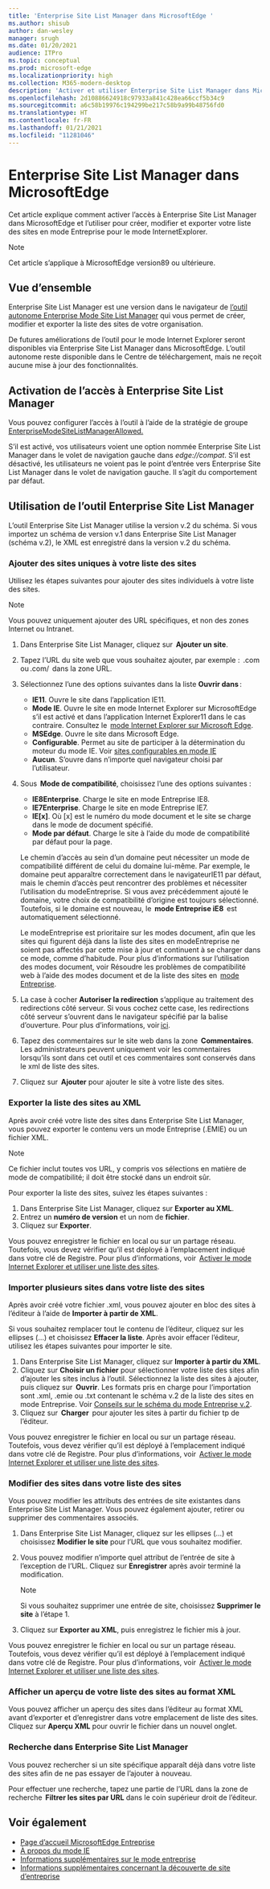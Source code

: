 ```yaml
---
title: 'Enterprise Site List Manager dans MicrosoftEdge '
ms.author: shisub
author: dan-wesley
manager: srugh
ms.date: 01/20/2021
audience: ITPro
ms.topic: conceptual
ms.prod: microsoft-edge
ms.localizationpriority: high
ms.collection: M365-modern-desktop
description: 'Activer et utiliser Enterprise Site List Manager dans MicrosoftEdge '
ms.openlocfilehash: 2d10886624918c97933a841c428ea66ccf5b34c9
ms.sourcegitcommit: a6c58b19976c194299be217c58b9a99b48756fd0
ms.translationtype: HT
ms.contentlocale: fr-FR
ms.lasthandoff: 01/21/2021
ms.locfileid: "11281046"
---
```

# Enterprise Site List Manager dans MicrosoftEdge

Cet article explique comment activer l’accès à Enterprise Site List Manager dans MicrosoftEdge et l’utiliser pour créer, modifier et exporter votre liste des sites en mode Entreprise pour le mode InternetExplorer.

> [!NOTE]
> Cet article s’applique à MicrosoftEdge version89 ou ultérieure.

## Vue d’ensemble

Enterprise Site List Manager est une version dans le navigateur de [l’outil autonome Enterprise Mode Site List Manager](https://www.microsoft.com/download/details.aspx?id=49974) qui vous permet de créer, modifier et exporter la liste des sites de votre organisation.

De futures améliorations de l’outil pour le mode Internet Explorer seront disponibles via Enterprise Site List Manager dans MicrosoftEdge. L’outil autonome reste disponible dans le Centre de téléchargement, mais ne reçoit aucune mise à jour des fonctionnalités.

## Activation de l’accès à Enterprise Site List Manager

Vous pouvez configurer l’accès à l’outil à l’aide de la stratégie de groupe [EnterpriseModeSiteListManagerAllowed.](https://docs.microsoft.com/DeployEdge/microsoft-edge-policies#enterprisemodesitelistmanagerallowed)

S’il est activé, vos utilisateurs voient une option nommée Enterprise Site List Manager dans le volet de navigation gauche dans *edge://compat*. S’il est désactivé, les utilisateurs ne voient pas le point d’entrée vers Enterprise Site List Manager dans le volet de navigation gauche. Il s’agit du comportement par défaut.

## Utilisation de l’outil Enterprise Site List Manager

L’outil Enterprise Site List Manager utilise la version v.2 du schéma. Si vous importez un schéma de version v.1 dans Enterprise Site List Manager (schéma v.2), le XML est enregistré dans la version v.2 du schéma.

### Ajouter des sites uniques à votre liste des sites  

Utilisez les étapes suivantes pour ajouter des sites individuels à votre liste des sites.

> [!NOTE]
> Vous pouvez uniquement ajouter des URL spécifiques, et non des zones Internet ou Intranet.

1. Dans Enterprise Site List Manager, cliquez sur  **Ajouter un site**.
2. Tapez l’URL du site web que vous souhaitez ajouter, par exemple :  <domain>.com ou <domain>.com/<path>  dans la zone URL.
3. Sélectionnez l’une des options suivantes dans la liste **Ouvrir dans** :

   - **IE11**. Ouvre le site dans l’application IE11.
   - **Mode IE**. Ouvre le site en mode Internet Explorer sur MicrosoftEdge s’il est activé et dans l’application Internet Explorer11 dans le cas contraire. Consultez le  [mode Internet Explorer sur Microsoft Edge](https://docs.microsoft.com/deployedge/edge-ie-mode).
   - **MSEdge**. Ouvre le site dans Microsoft Edge.
   - **Configurable**. Permet au site de participer à la détermination du moteur du mode IE. Voir [sites configurables en mode IE](https://docs.microsoft.com/deployedge/edge-learnmore-configurable-sites-ie-mode)
   - **Aucun**. S’ouvre dans n’importe quel navigateur choisi par l’utilisateur.  

4. Sous  **Mode de compatibilité**, choisissez l’une des options suivantes :

   - **IE8Enterprise**. Charge le site en mode Entreprise IE8.
   - **IE7Enterprise**. Charge le site en mode Entreprise IE7.
   - **IE[x]**. Où [x] est le numéro du mode document et le site se charge dans le mode de document spécifié.
   - **Mode par défaut**. Charge le site à l’aide du mode de compatibilité par défaut pour la page.

   Le chemin d’accès au sein d’un domaine peut nécessiter un mode de compatibilité différent de celui du domaine lui-même. Par exemple, le domaine peut apparaître correctement dans le navigateurIE11 par défaut, mais le chemin d’accès peut rencontrer des problèmes et nécessiter l’utilisation du modeEntreprise. Si vous avez précédemment ajouté le domaine, votre choix de compatibilité d’origine est toujours sélectionné. Toutefois, si le domaine est nouveau, le  **mode Entreprise iE8**  est automatiquement sélectionné.

   Le modeEntreprise est prioritaire sur les modes document, afin que les sites qui figurent déjà dans la liste des sites en modeEntreprise ne soient pas affectés par cette mise à jour et continuent à se charger dans ce mode, comme d’habitude. Pour plus d’informations sur l’utilisation des modes document, voir Résoudre les problèmes de compatibilité web à l’aide des modes document et de la liste des sites en  [mode Entreprise](https://docs.microsoft.com/internet-explorer/ie11-deploy-guide/fix-compat-issues-with-doc-modes-and-enterprise-mode-site-list).

5. La case à cocher **Autoriser la redirection** s’applique au traitement des redirections côté serveur. Si vous cochez cette case, les redirections côté serveur s’ouvrent dans le navigateur spécifié par la balise d’ouverture. Pour plus d’informations, voir [ici](https://docs.microsoft.com/internet-explorer/ie11-deploy-guide/enterprise-mode-schema-version-2-guidance#updated-schema-attributes).
6. Tapez des commentaires sur le site web dans la zone  **Commentaires**. Les administrateurs peuvent uniquement voir les commentaires lorsqu’ils sont dans cet outil et ces commentaires sont conservés dans le xml de liste des sites.
7. Cliquez sur  **Ajouter** pour ajouter le site à votre liste des sites.

### Exporter la liste des sites au XML

Après avoir créé votre liste des sites dans Enterprise Site List Manager, vous pouvez exporter le contenu vers un mode Entreprise (.EMIE) ou un fichier XML. 

> [!NOTE]
> Ce fichier inclut toutes vos URL, y compris vos sélections en matière de mode de compatibilité; il doit être stocké dans un endroit sûr.

Pour exporter la liste des sites, suivez les étapes suivantes :

1. Dans Enterprise Site List Manager, cliquez sur **Exporter au XML**.
2. Entrez un **numéro de version** et un nom de **fichier**.
3. Cliquez sur **Exporter**.

Vous pouvez enregistrer le fichier en local ou sur un partage réseau. Toutefois, vous devez vérifier qu’il est déployé à l’emplacement indiqué dans votre clé de Registre. Pour plus d’informations, voir  [Activer le mode Internet Explorer et utiliser une liste des sites](https://docs.microsoft.com/deployedge/edge-ie-mode-policies).

### Importer plusieurs sites dans votre liste des sites

Après avoir créé votre fichier .xml, vous pouvez ajouter en bloc des sites à l’éditeur à l’aide de **Importer à partir de XML**.

Si vous souhaitez remplacer tout le contenu de l’éditeur, cliquez sur les ellipses (...) et choisissez **Effacer la liste**. Après avoir effacer l’éditeur, utilisez les étapes suivantes pour importer le site.

1. Dans Enterprise Site List Manager, cliquez sur **Importer à partir du XML**. 
2. Cliquez sur **Choisir un fichier** pour sélectionner votre liste des sites afin d’ajouter les sites inclus à l’outil. Sélectionnez la liste des sites à ajouter, puis cliquez sur  **Ouvrir**. Les formats pris en charge pour l’importation sont .xml, .emie ou .txt contenant le schéma v.2 de la liste des sites en mode Entreprise. Voir [Conseils sur le schéma du mode Entreprise v.2](https://docs.microsoft.com/internet-explorer/ie11-deploy-guide/enterprise-mode-schema-version-2-guidance).
3. Cliquez sur  **Charger**  pour ajouter les sites à partir du fichier tp de l’éditeur.

Vous pouvez enregistrer le fichier en local ou sur un partage réseau. Toutefois, vous devez vérifier qu’il est déployé à l’emplacement indiqué dans votre clé de Registre. Pour plus d’informations, voir  [Activer le mode Internet Explorer et utiliser une liste des sites](https://docs.microsoft.com/deployedge/edge-ie-mode-policies).

### Modifier des sites dans votre liste des sites

 Vous pouvez modifier les attributs des entrées de site existantes dans Enterprise Site List Manager. Vous pouvez également ajouter, retirer ou supprimer des commentaires associés.

1. Dans Enterprise Site List Manager, cliquez sur les ellipses (...) et choisissez **Modifier le site** pour l’URL que vous souhaitez modifier.
2. Vous pouvez modifier n’importe quel attribut de l’entrée de site à l’exception de l’URL. Cliquez sur **Enregistrer** après avoir terminé la modification.

   > [!NOTE]
   > Si vous souhaitez supprimer une entrée de site, choisissez **Supprimer le site** à l’étape 1.

3. Cliquez sur **Exporter au XML**, puis enregistrez le fichier mis à jour.

Vous pouvez enregistrer le fichier en local ou sur un partage réseau. Toutefois, vous devez vérifier qu’il est déployé à l’emplacement indiqué dans votre clé de Registre. Pour plus d’informations, voir  [Activer le mode Internet Explorer et utiliser une liste des sites](https://docs.microsoft.com/deployedge/edge-ie-mode-policies).

### Afficher un aperçu de votre liste des sites au format XML

Vous pouvez afficher un aperçu des sites dans l’éditeur au format XML avant d’exporter et d’enregistrer dans votre emplacement de liste des sites. Cliquez sur **Aperçu XML** pour ouvrir le fichier dans un nouvel onglet.

### Recherche dans Enterprise Site List Manager

Vous pouvez rechercher si un site spécifique apparaît déjà dans votre liste des sites afin de ne pas essayer de l’ajouter à nouveau.

Pour effectuer une recherche, tapez une partie de l’URL dans la zone de recherche  **Filtrer les sites par URL** dans le coin supérieur droit de l’éditeur.

## Voir également

- [Page d’accueil MicrosoftEdge Entreprise](https://aka.ms/EdgeEnterprise)
- [À propos du mode IE](https://docs.microsoft.com/deployedge/edge-ie-mode)
- [Informations supplémentaires sur le mode entreprise](https://docs.microsoft.com/internet-explorer/ie11-deploy-guide/enterprise-mode-overview-for-ie11)
- [Informations supplémentaires concernant la découverte de site d’entreprise](https://docs.microsoft.com/internet-explorer/ie11-deploy-guide/collect-data-using-enterprise-site-discovery)
